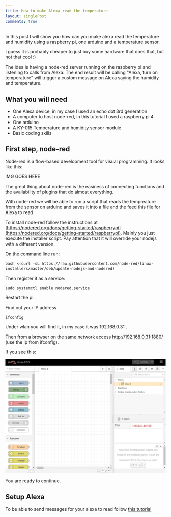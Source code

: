 ```yaml
---
title: How to make Alexa read the temperature
layout: singlePost
comments: true
---
```


In this post I will show you how can you make alexa read the temperature and humidity using a raspberry pi, one arduino and a temperature sensor.

I guess it is probably cheaper to just buy some hardware that does that, but not that cool :)

The idea is having a node-red server running on the raspberry pi and listening to calls from Alexa. The end result will be calling "Alexa, turn on temperature" will trigger a custom message on Alexa saying the humidity and temperature.

## What you will need

- One Alexa device, in my case I used an echo dot 3rd generation
- A computer to host node-red, in this tutorial I used a raspberry pi 4
- One arduino
- A KY-015 Temperature and humidity sensor module
- Basic coding skills

## First step, node-red

Node-red is a flow-based development tool for visual programming. It looks like this:

IMG GOES HERE

The great thing about node-red is the easiness of connecting functions and the availability of plugins that do almost everything.

With node-red we will be able to run a script that reads the tempreature from the sensor on arduino and saves it into a file and the feed this file 
for Alexa to read.

To install node-red follow the instructions at [https://nodered.org/docs/getting-started/raspberrypi](https://nodered.org/docs/getting-started/raspberrypi). Mainly you just execute the installer script. Pay attention that it will override your nodejs with a different version.

On the command line run:

```
bash <(curl -sL https://raw.githubusercontent.com/node-red/linux-installers/master/deb/update-nodejs-and-nodered)
```

Then register it as a service:

```
sudo systemctl enable nodered.service
```

Restart the pi.

Find out your IP address
```
ifconfig
```

Under wlan you will find it, in my case it was 192.168.0.31 .

Then from a browser on the same network access http://192.168.0.31:1880/ (use the ip from ifconfig).

If you see this:

![Starting node red](/assets/img/startNodeRed.png)

You are ready to continue.

## Setup Alexa

To be able to send messages for your alexa to read follow [this tutorial](/2020/11/05/Redirect_rasp_pi_port.html)

